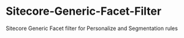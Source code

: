 # Sitecore-Generic-Facet-Filter
Sitecore Generic Facet filter for Personalize and Segmentation rules
